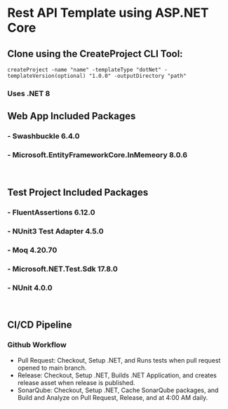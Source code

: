 # Rest API Template using ASP.NET Core

## Clone using the CreateProject CLI Tool:
```
createProject -name "name" -templateType "dotNet" -templateVersion(optional) "1.0.0" -outputDirectory "path"
```


### Uses .NET 8

## Web App Included Packages
### - Swashbuckle 6.4.0
### - Microsoft.EntityFrameworkCore.InMemeory 8.0.6

<br/>

## Test Project Included Packages
### - FluentAssertions 6.12.0
### - NUnit3 Test Adapter 4.5.0
### - Moq 4.20.70
### - Microsoft.NET.Test.Sdk 17.8.0
### - NUnit 4.0.0

<br/>

## CI/CD Pipeline
### Github Workflow
 - Pull Request: Checkout, Setup .NET, and Runs tests when pull request opened to main branch.
 - Release: Checkout, Setup .NET, Builds .NET Application, and creates release asset when release is published.
 - SonarQube: Checkout, Setup .NET, Cache SonarQube packages, and Build and Analyze on Pull Request, Release, and at 4:00 AM daily.